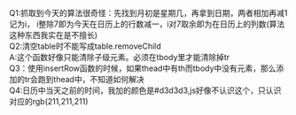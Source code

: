 Q1:抓取到今天的算法很奇怪：先找到月初是星期几，再拿到日期，两者相加再减1记为i，
i整除7即为今天在日历上的行数减一，i对7取余即为在日历上的列数(算法这种东西我实在是不擅长)<br>
Q2:清空table时不能写成table.removeChild<br>
A:这个函数好像只能清除子级元素。必须在tbody里才能清除掉tr<br>
Q3：使用insertRow函数的时候，如果thead中有th而tbody中没有元素，那么添加的tr会跑到thead中，不知道如何解决<br>
Q4:日历中当天之前的时间，我加的颜色是#d3d3d3,js好像不认识这个，只认识对应的rgb(211,211,211)<br>
